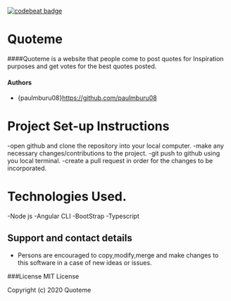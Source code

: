 [![codebeat badge](https://codebeat.co/badges/e1da1a9f-82f2-4d48-8ba0-ebf73d348b8a)](https://codebeat.co/projects/github-com-paulmburu08-angular-week-1-master)
# Quoteme

####Quoteme is a website that people come to post quotes for Inspiration purposes and get votes for the best quotes posted.

#### Authors
- {paulmburu08}https://github.com/paulmburu08

# Project Set-up Instructions
-open github and clone the repository into your local computer.
-make any necessary changes/contributions to the project.
-git push to github using you local terminal.
-create a pull request in order for the changes to be incorporated.

# Technologies Used.
-Node js
-Angular CLI
-BootStrap
-Typescript

## Support and contact details
- Persons are encouraged to copy,modify,merge and make changes to this software in a case of new ideas or issues.

###License
MIT License

Copyright (c) 2020 Quoteme

